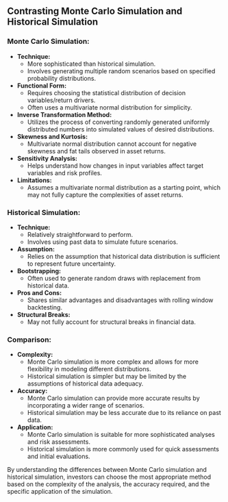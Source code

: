 ## Contrasting Monte Carlo Simulation and Historical Simulation

### Monte Carlo Simulation:
- **Technique:** 
  - More sophisticated than historical simulation.
  - Involves generating multiple random scenarios based on specified probability distributions.
- **Functional Form:**
  - Requires choosing the statistical distribution of decision variables/return drivers.
  - Often uses a multivariate normal distribution for simplicity.
- **Inverse Transformation Method:**
  - Utilizes the process of converting randomly generated uniformly distributed numbers into simulated values of desired distributions.
- **Skewness and Kurtosis:**
  - Multivariate normal distribution cannot account for negative skewness and fat tails observed in asset returns.
- **Sensitivity Analysis:**
  - Helps understand how changes in input variables affect target variables and risk profiles.
- **Limitations:**
  - Assumes a multivariate normal distribution as a starting point, which may not fully capture the complexities of asset returns.

### Historical Simulation:
- **Technique:**
  - Relatively straightforward to perform.
  - Involves using past data to simulate future scenarios.
- **Assumption:**
  - Relies on the assumption that historical data distribution is sufficient to represent future uncertainty.
- **Bootstrapping:**
  - Often used to generate random draws with replacement from historical data.
- **Pros and Cons:**
  - Shares similar advantages and disadvantages with rolling window backtesting.
- **Structural Breaks:**
  - May not fully account for structural breaks in financial data.
  
### Comparison:
- **Complexity:**
  - Monte Carlo simulation is more complex and allows for more flexibility in modeling different distributions.
  - Historical simulation is simpler but may be limited by the assumptions of historical data adequacy.
- **Accuracy:**
  - Monte Carlo simulation can provide more accurate results by incorporating a wider range of scenarios.
  - Historical simulation may be less accurate due to its reliance on past data.
- **Application:**
  - Monte Carlo simulation is suitable for more sophisticated analyses and risk assessments.
  - Historical simulation is more commonly used for quick assessments and initial evaluations.

By understanding the differences between Monte Carlo simulation and historical simulation, investors can choose the most appropriate method based on the complexity of the analysis, the accuracy required, and the specific application of the simulation.